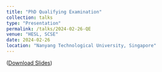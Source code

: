 ```yaml
---
title: "PhD Qualifying Examination"
collection: talks
type: "Presentation"
permalink: /talks/2024-02-26-QE
venue: "HESL, SCSE"
date: 2024-02-26
location: "Nanyang Technological University, Singapore"
---
```

([Download Slides](https://Siyi-06.github.io/files/2024-02-26-QE.pptx))
